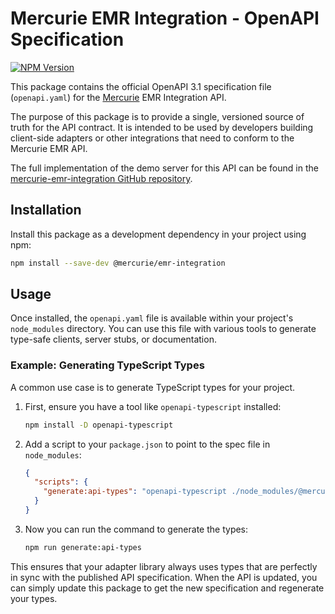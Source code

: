 # Mercurie EMR Integration - OpenAPI Specification

[![NPM Version](https://img.shields.io/npm/v/@mercurie/emr-integration.svg)](https://www.npmjs.com/package/@mercurie/emr-integration)

This package contains the official OpenAPI 3.1 specification file (`openapi.yaml`) for the [Mercurie](https://www.mercurie.ai) EMR Integration API.

The purpose of this package is to provide a single, versioned source of truth for the API contract. It is intended to be used by developers building client-side adapters or other integrations that need to conform to the Mercurie EMR API.

The full implementation of the demo server for this API can be found in the [mercurie-emr-integration GitHub repository](https://github.com/mercurie-ai/mercurie-emr-integration).

## Installation

Install this package as a development dependency in your project using npm:

```bash
npm install --save-dev @mercurie/emr-integration
```

## Usage

Once installed, the `openapi.yaml` file is available within your project's `node_modules` directory. You can use this file with various tools to generate type-safe clients, server stubs, or documentation.

### Example: Generating TypeScript Types

A common use case is to generate TypeScript types for your project.

1.  First, ensure you have a tool like `openapi-typescript` installed:
    ```bash
    npm install -D openapi-typescript
    ```

2.  Add a script to your `package.json` to point to the spec file in `node_modules`:

    ```json
    {
      "scripts": {
        "generate:api-types": "openapi-typescript ./node_modules/@mercurie/emr-integration/openapi.yaml --output ./src/generated-api-types.ts"
      }
    }
    ```

3.  Now you can run the command to generate the types:
    ```bash
    npm run generate:api-types
    ```

This ensures that your adapter library always uses types that are perfectly in sync with the published API specification. When the API is updated, you can simply update this package to get the new specification and regenerate your types.